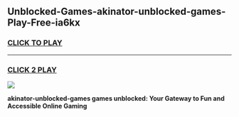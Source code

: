 
## Unblocked-Games-akinator-unblocked-games-Play-Free-ia6kx
<h3>
<a href="https://premium76.site?title=akinator-unblocked-games&ref=23A">CLICK TO PLAY</a></h3>
<hr>

<h3>
<a href="https://premium76.site?title=akinator-unblocked-games&ref=23A">CLICK 2 PLAY</a>
  
</h3>

<a href="https://premium76.site?title=akinator-unblocked-games&ref=23A"><img src="https://clearcache.store/games.png"></a>


**akinator-unblocked-games games unblocked: Your Gateway to Fun and Accessible Online Gaming**
